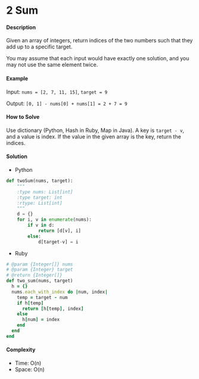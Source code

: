 # 2 Sum

#### Description

Given an array of integers, return indices of the two numbers such that they add up to a specific target.

You may assume that each input would have exactly one solution, and you may not use the same element twice.

#### Example
Input: `nums = [2, 7, 11, 15]`, `target = 9`

Output: `[0, 1] - nums[0] + nums[1] = 2 + 7 = 9`

#### How to Solve

Use dictionary (Python, Hash in Ruby, Map in Java).
A key is `target - v`, and a value is index.
If the value in the given array is the key, return the
indices.

#### Solution

- Python

```python
def twoSum(nums, target):
    """
    :type nums: List[int]
    :type target: int
    :rtype: List[int]
    """
    d = {}
    for i, v in enumerate(nums):
        if v in d:
            return [d[v], i]
        else:
            d[target-v] = i
```

- Ruby

```ruby
# @param {Integer[]} nums
# @param {Integer} target
# @return {Integer[]}
def two_sum(nums, target)
  h = {}
  nums.each_with_index do |num, index|
    temp = target - num
    if h[temp]
      return [h[temp], index]
    else
      h[num] = index
    end
  end
end
```

#### Complexity
- Time: O(n)
- Space: O(n)
